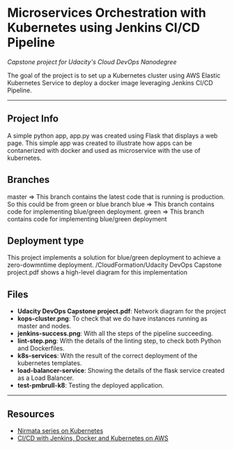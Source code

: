 # Microservices Orchestration with Kubernetes using Jenkins CI/CD Pipeline

*Capstone project for Udacity's Cloud DevOps Nanodegree*

The goal of the project is to set up a Kubernetes cluster using AWS Elastic Kubernetes Service to deploy a docker image leveraging Jenkins CI/CD Pipeline. 

---

## Project Info
A simple python app, app.py was created using Flask that displays a web page. This simple app was created to illustrate how apps can be contanerized with docker and used as microservice with the use of kubernetes.

## Branches

master => This branch contains the latest code that is running is production. So this could be from green or blue branch
blue => This branch contains code for implementing blue/green deployment. 
green => This branch contains code for implementing blue/green deployment

## Deployment type

This project implements a solution for blue/green deployment to achieve a zero-dowmntime deployment. /CloudFormation/Udacity DevOps Capstone project.pdf shows a high-level diagram for this implementation

## Files

* **Udacity DevOps Capstone project.pdf**: Network diagram for the project
* **kops-cluster.png**: To check that we do have instances running as master and nodes.
* **jenkins-success.png**: With all the steps of the pipeline succeeding.
* **lint-step.png**: With the details of the linting step, to check both Python and Dockerfiles.
* **k8s-services**: With the result of the correct deployment of the kubernetes templates.
* **load-balancer-service**: Showing the details of the flask service created as a Load Balancer.
* **test-pmbrull-k8**: Testing the deployed application.

---

## Resources

* [Nirmata series on Kubernetes](https://www.eksworkshop.com/030_eksctl)
* [CI/CD with Jenkins, Docker and Kubernetes on AWS](https://medium.com/@Thegaijin/ci-cd-with-jenkins-docker-and-kubernetes-26932c3a1ea)

